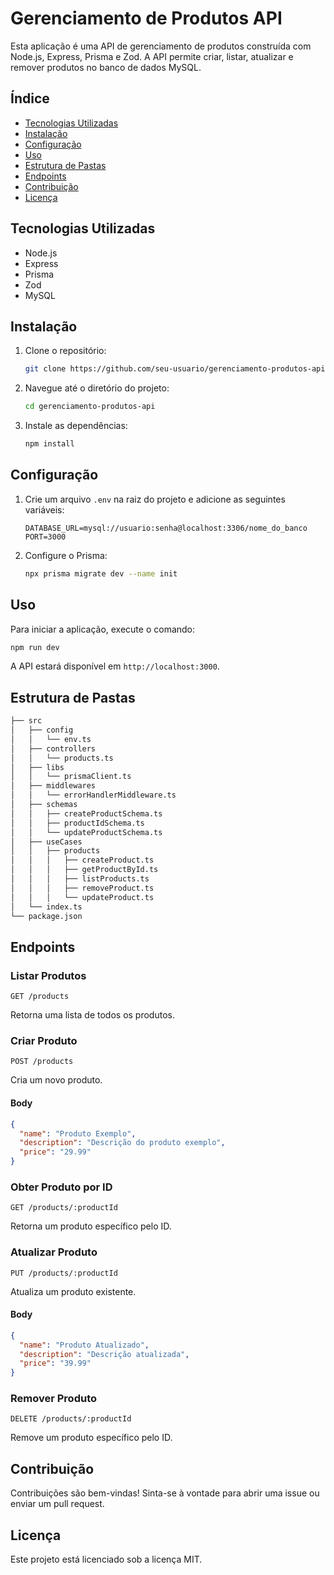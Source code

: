 # Gerenciamento de Produtos API

Esta aplicação é uma API de gerenciamento de produtos construída com Node.js, Express, Prisma e Zod. A API permite criar, listar, atualizar e remover produtos no banco de dados MySQL.

## Índice

- [Tecnologias Utilizadas](#tecnologias-utilizadas)
- [Instalação](#instalação)
- [Configuração](#configuração)
- [Uso](#uso)
- [Estrutura de Pastas](#estrutura-de-pastas)
- [Endpoints](#endpoints)
- [Contribuição](#contribuição)
- [Licença](#licença)

## Tecnologias Utilizadas

- Node.js
- Express
- Prisma
- Zod
- MySQL

## Instalação

1. Clone o repositório:
   ```bash
   git clone https://github.com/seu-usuario/gerenciamento-produtos-api.git
   ```
2. Navegue até o diretório do projeto:
   ```bash
   cd gerenciamento-produtos-api
   ```
3. Instale as dependências:
   ```bash
   npm install
   ```

## Configuração

1. Crie um arquivo `.env` na raiz do projeto e adicione as seguintes variáveis:
   ```env
   DATABASE_URL=mysql://usuario:senha@localhost:3306/nome_do_banco
   PORT=3000
   ```

2. Configure o Prisma:
   ```bash
   npx prisma migrate dev --name init
   ```

## Uso

Para iniciar a aplicação, execute o comando:

```bash
npm run dev
```

A API estará disponível em `http://localhost:3000`.

## Estrutura de Pastas

```bash
├── src
│   ├── config
│   │   └── env.ts
│   ├── controllers
│   │   └── products.ts
│   ├── libs
│   │   └── prismaClient.ts
│   ├── middlewares
│   │   └── errorHandlerMiddleware.ts
│   ├── schemas
│   │   ├── createProductSchema.ts
│   │   ├── productIdSchema.ts
│   │   └── updateProductSchema.ts
│   ├── useCases
│   │   ├── products
│   │   │   ├── createProduct.ts
│   │   │   ├── getProductById.ts
│   │   │   ├── listProducts.ts
│   │   │   ├── removeProduct.ts
│   │   │   └── updateProduct.ts
│   └── index.ts
└── package.json
```

## Endpoints

### Listar Produtos

```
GET /products
```
Retorna uma lista de todos os produtos.

### Criar Produto

```
POST /products
```
Cria um novo produto.
#### Body
```json
{
  "name": "Produto Exemplo",
  "description": "Descrição do produto exemplo",
  "price": "29.99"
}
```

### Obter Produto por ID

```
GET /products/:productId
```
Retorna um produto específico pelo ID.

### Atualizar Produto

```
PUT /products/:productId
```
Atualiza um produto existente.
#### Body
```json
{
  "name": "Produto Atualizado",
  "description": "Descrição atualizada",
  "price": "39.99"
}
```

### Remover Produto

```
DELETE /products/:productId
```
Remove um produto específico pelo ID.

## Contribuição

Contribuições são bem-vindas! Sinta-se à vontade para abrir uma issue ou enviar um pull request.

## Licença

Este projeto está licenciado sob a licença MIT.
